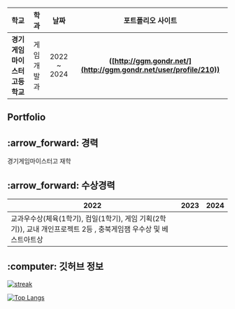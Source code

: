 ### 
| **학교** | **학과** | **날짜** | **포트폴리오 사이트** |
|:--------:|:--------:|:--------:|:--------:|
| **경기게임마이스터고등학교** | 게임개발과 | 2022 ~ 2024 | **([http://ggm.gondr.net/](http://ggm.gondr.net/user/profile/210))** |

## Portfolio 

<h2 align="left">:arrow_forward: 경력</h2>

경기게임마이스터고 재학

<h2 align="left">:arrow_forward: 수상경력</h2>

| 2022 | 2023 | 2024 |
| ------ | ------ | ------ |
| 교과우수상(체육(1학기), 컴일(1학기), 게임 기획(2학기)), 교내 개인프로젝트 2등 , 충북게임잼 우수상 및 베스트아트상 | | |

<h2 align="left">:computer: 깃허브 정보</h2>

[![streak](https://github-readme-streak-stats.herokuapp.com/?user=June060522&theme=calm)](https://github.com/June060522)

[![Top Langs](https://github-readme-stats.vercel.app/api/top-langs/?username=June060522&langs_count=4&layout=compact&theme=dark)](https://github.com/June060522/June060522)
